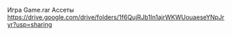 Игра Game.rar
Ассеты https://drive.google.com/drive/folders/1f6QujRJb1In1ajrWKWUouaeseYNpJryr?usp=sharing

